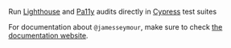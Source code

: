 Run [Lighthouse](https://developers.google.com/web/tools/lighthouse) and [Pa11y](https://github.com/pa11y/pa11y) audits directly in [Cypress](https://cypress.io/) test suites

For documentation about `@jamesseymour`, make sure to check [the documentation website](https://mfrachet.github.io/cypress-audit/).
